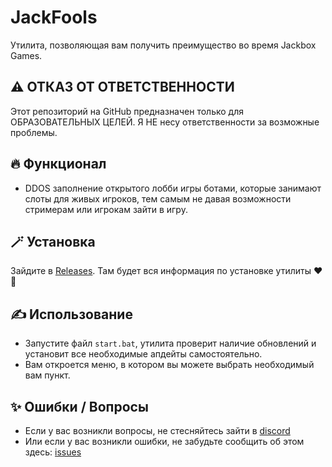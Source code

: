 # JackFools
Утилита, позволяющая вам получить преимущество во время Jackbox Games.

## ⚠️ ОТКАЗ ОТ ОТВЕТСТВЕННОСТИ
Этот репозиторий на GitHub предназначен только для ОБРАЗОВАТЕЛЬНЫХ ЦЕЛЕЙ. Я НЕ несу ответственности за возможные проблемы. 

## 🔥 Функционал
- DDOS заполнение открытого лобби игры ботами, которые занимают слоты для живых игроков, тем самым не давая возможности стримерам или игрокам зайти в игру.

## 🪄 Установка
Зайдите в [Releases](https://github.com/Geardung/JackFools/releases). Там будет вся информация по установке утилиты ❤️🤪

## ✍️ Использование
- Запустите файл `start.bat`, утилита проверит наличие обновлений и установит все необходимые апдейты самостоятельно.
- Вам откроется меню, в котором вы можете выбрать необходимый вам пункт.

## ✨ Ошибки / Вопросы 
- Если у вас возникли вопросы, не стесняйтесь зайти в [discord](https://discord.gg/vbzYRrM3Tp)
- Или если у вас возникли ошибки, не забудьте сообщить об этом здесь: [issues](https://github.com/Geardung/JackFools/issues/new)
